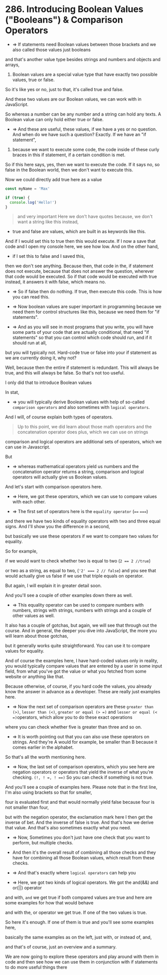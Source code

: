 # 286. Introducing Boolean Values ("Booleans") & Comparison Operators

- => If statements need Boolean values between those brackets and we also called those values just booleans

and that's another value type besides strings and numbers and objects and arrays,

1. Boolean values are a special value type that have exactly two possible values, true or false.

So it's like yes or no, just to that, it's called true and false.

And these two values are our Boolean values, we can work with in JavaScript.

So whereas a number can be any number and a string can hold any texts. A Boolean value can only hold either true or false.

- => And these are useful, these values, if we have a yes or no question. And when do we have such a question? Exactly. If we have an "if statement",

1. because we want to execute some code, the code inside of these curly braces in this if statement, if a certain condition is met.

So if this here says, yes, then we want to execute the code. If it says no, so false in the Boolean world, then we don't want to execute this.

Now we could directly add true here as a value

```js
const myName = 'Max'

if (true) {
  console.log('Hello!')
}
```

> and very important Here we don't have quotes because, we don't want a string like this instead,

- true and false are values, which are built in as keywords like this.

And if I would set this to true then this would execute. If I now a save that code and I open my console here, we see how low. And on the other hand,

- if I set this to false and I saved this,

then we don't see anything. Because then, that code in the, if statement does not execute, because that does not answer the question, wherever that code would be executed. So if that code would be executed with true instead, it answers it with false, which means no.

- => So if false then do nothing. If true, then execute this code. This is how you can read this.

- => Now boolean values are super important in programming because we need them for control structures like this, because we need them for "if statements".

- => And as you will see in most programs that you write, you will have some parts of your code that are actually conditional, that need "if statements" so that you can control which code should run, and if it should run at all,

but you will typically not. Hard-code true or false into your if statement as we are currently doing it, why not?

Well, because then the entire if statement is redundant. This will always be true, and this will always be false. So that's not too useful.

I only did that to introduce Boolean values

In stat,

- => you will typically derive Boolean values with help of so-called `comparison operators` and also sometimes with `logical operators`.

And I will, of course explain both types of operators.

> Up to this point, we did learn about those math operators and the concatenation operator does plus, which we can use on strings

comparison and logical operators are additional sets of operators, which we can use in Javascript.

But

- => whereas mathematical operators yield us numbers and the concatenation operator returns a string, comparison and logical operators will actually give us Boolean values.

And let's start with comparison operators here.

- => Here, we got these operators, which we can use to compare values with each other.

- => The first set of operators here is the `equality operator` (`==` `===`)

and there we have two kinds of equality operators with two and three equal signs. And I'll show you the difference in a second,

but basically we use these operators if we want to compare two values for equality.

So for example,

if we would want to check whether two is equal to two (`2 == 2 //true`)

or two as a string, as equal to two, (`'2' === 2 // false`) and you see that would actually give us false if we use that triple equals on operator.

But again, I will explain it in greater detail soon.

And you'll see a couple of other examples down there as well.

- => This equality operator can be used to compare numbers with numbers, strings with strings, numbers with strings and a couple of other values as well.

It also has a couple of gotchas, but again, we will see that through out the course. And in general, the deeper you dive into JavaScript, the more you will learn about those gotchas,

but it generally works quite straightforward. You can use it to compare values for equality.

And of course the examples here, I have hard-coded values only in reality, you would typically compare values that are entered by a user in some input field, from what you've got the value or what you fetched from some website or anything like that.

Because otherwise, of course, if you hard code the values, you already know the answer in advance as a developer. These are really just examples here.

- => Now the next set of comparison operators are these `greater than (>)`, `lesser than (<)`, `greater or equal (> =)` and `lesser or equal (< =)`operators, which allow you to do these exact operations

where you can check whether five is greater than three and so on.

- => It is worth pointing out that you can also use these operators on strings. And they're A would for example, be smaller than B because it comes earlier in the alphabet.

So that's all the worth mentioning here.

- => Now, the last set of comparison operators, which you see here are negation operators or operators that yield the inverse of what you're checking. `(!, ! =, ! ==)` So you can check if something is not true.

And you'll see a couple of examples here. Please note that in the first line, I'm also using brackets so that for smaller,

four is evaluated first and that would normally yield false because four is not smaller than four,

but with the negation operator, the exclamation mark here I then get the inverse of bet. And the inverse of false is true. And that's how we derive that value. And that's also sometimes exactly what you need.

- => Now, Sometimes you don't just have one check that you want to perform, but multiple checks.

- And then it's the overall result of combining all those checks and they have for combining all those Boolean values, which result from these checks.

- => And that's exactly where `logical operators` can help you

- => Here, we got two kinds of logical operators. We got the and(&&) and or(||) operator

and with, `and` we get true if both compared values are true and here are some examples for how that would behave

and with the, or operator we get true. If one of the two values is true.

So here it's enough. If one of them is true and you'll see some examples here,

basically the same examples as on the left, just with, or instead of, and,

and that's of course, just an overview and a summary.

We are now going to explore these operators and play around with them in code and then see how we can use them in conjunction with if statements to do more useful things there
